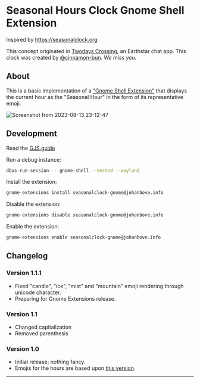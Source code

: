# Seasonal Hours Clock Gnome Shell Extension

Inspired by <https://seasonalclock.org>

This concept originated in [Twodays Crossing](https://github.com/earthstar-project/twodays-crossing), an Earthstar chat app. This clock was created by [@cinnamon-bun](https://github.com/cinnamon-bun). _We miss you._

## About

This is a basic implementation of a ["Gnome Shell Extension"](https://extensions.gnome.org) that displays the current hour as the "Seasonal Hour" in the form of its representative emoji.

![Screenshot from 2023-08-13 23-12-47](https://github.com/johanbove/seasonalclock-gnome/assets/922765/707077c1-aa94-4888-8b4b-8226875a5820)

## Development

Read the [GJS.guide](https://gjs.guide/)

Run a debug instance:

```bash
dbus-run-session -- gnome-shell --nested --wayland
```

Install the extension:
```bash
gnome-extensions install seasonalclock-gnome@johanbove.info
```

Disable the extension:
```bash
gnome-extensions disable seasonalclock-gnome@johanbove.info
```

Enable the extension:
```bash
gnome-extensions enable seasonalclock-gnome@johanbove.info
```

## Changelog

### Version 1.1.1

- Fixed "candle", "ice", "mist" and "mountain" emoji rendering through unicode character.
- Preparing for Gnome Extensions release.

### Version 1.1

- Changed capitalization
- Removed parenthesis

### Version 1.0

- Initial release; nothing fancy.
- Emojis for the hours are based upon [this version](https://github.com/sgwilym/seasonal-hours-clock/blob/064d6a9545aa50f93367ed7f2a27ab4c3fc766dd/src/seasonal-hours.ts).


---
